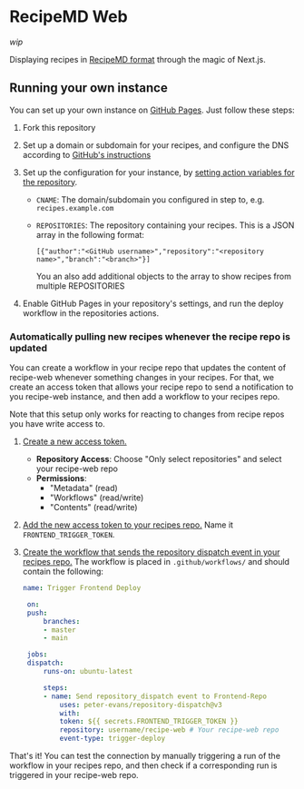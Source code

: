 # RecipeMD Web

_wip_

Displaying recipes in [RecipeMD format](https://github.com/RecipeMD/RecipeMD) through the magic of Next.js.

## Running your own instance

You can set up your own instance on [GitHub Pages](https://pages.github.com). Just follow these steps:

1. Fork this repository

2. Set up a domain or subdomain for your recipes, and configure the DNS according to [GitHub's instructions](https://docs.github.com/en/pages/configuring-a-custom-domain-for-your-github-pages-site/managing-a-custom-domain-for-your-github-pages-site)

3. Set up the configuration for your instance, by [setting action variables for the repository](https://docs.github.com/en/actions/writing-workflows/choosing-what-your-workflow-does/store-information-in-variables#creating-configuration-variables-for-a-repository).

   - `CNAME`: The domain/subdomain you configured in step to, e.g. `recipes.example.com`

   - `REPOSITORIES`: The repository containing your recipes. This is a JSON array in the following format:
     ```
     [{"author":"<GitHub username>","repository":"<repository name>","branch":"<branch>"}]
     ```
     You an also add additional objects to the array to show recipes from multiple REPOSITORIES

4. Enable GitHub Pages in your repository's settings, and run the deploy workflow in the repositories actions.

### Automatically pulling new recipes whenever the recipe repo is updated

You can create a workflow in your recipe repo that updates the content of recipe-web whenever something changes in your recipes. For that, we create an access token that allows your recipe repo to send a notification to you recipe-web instance, and then add a workflow to your recipes repo.

Note that this setup only works for reacting to changes from recipe repos you have write access to.

1. [Create a new access token.](https://docs.github.com/en/authentication/keeping-your-account-and-data-secure/managing-your-personal-access-tokens?utm_source=chatgpt.com#creating-a-fine-grained-personal-access-token)
   - **Repository Access**: Choose "Only select repositories" and select your recipe-web repo
   - **Permissions**:
     - "Metadata" (read)
     - "Workflows" (read/write)
     - "Contents" (read/write)
2. [Add the new access token to your recipes repo.](https://docs.github.com/en/actions/how-tos/write-workflows/choose-what-workflows-do/use-secrets?ref=fal-blog&tool=webui#creating-secrets-for-a-repository) Name it `FRONTEND_TRIGGER_TOKEN`.
3. [Create the workflow that sends the repository dispatch event in your recipes repo.](https://github.com/marketplace/actions/repository-dispatch) The workflow is placed in `.github/workflows/` and should contain the following:

   ```yml
   name: Trigger Frontend Deploy

    on:
    push:
        branches:
        - master
        - main

    jobs:
    dispatch:
        runs-on: ubuntu-latest

        steps:
        - name: Send repository_dispatch event to Frontend-Repo
            uses: peter-evans/repository-dispatch@v3
            with:
            token: ${{ secrets.FRONTEND_TRIGGER_TOKEN }}
            repository: username/recipe-web # Your recipe-web repo
            event-type: trigger-deploy
   ```

That's it! You can test the connection by manually triggering a run of the workflow in your recipes repo, and then check if a corresponding run is triggered in your recipe-web repo.
